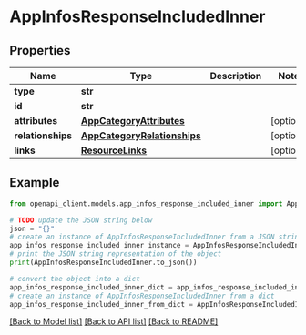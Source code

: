 # AppInfosResponseIncludedInner


## Properties

Name | Type | Description | Notes
------------ | ------------- | ------------- | -------------
**type** | **str** |  | 
**id** | **str** |  | 
**attributes** | [**AppCategoryAttributes**](AppCategoryAttributes.md) |  | [optional] 
**relationships** | [**AppCategoryRelationships**](AppCategoryRelationships.md) |  | [optional] 
**links** | [**ResourceLinks**](ResourceLinks.md) |  | [optional] 

## Example

```python
from openapi_client.models.app_infos_response_included_inner import AppInfosResponseIncludedInner

# TODO update the JSON string below
json = "{}"
# create an instance of AppInfosResponseIncludedInner from a JSON string
app_infos_response_included_inner_instance = AppInfosResponseIncludedInner.from_json(json)
# print the JSON string representation of the object
print(AppInfosResponseIncludedInner.to_json())

# convert the object into a dict
app_infos_response_included_inner_dict = app_infos_response_included_inner_instance.to_dict()
# create an instance of AppInfosResponseIncludedInner from a dict
app_infos_response_included_inner_from_dict = AppInfosResponseIncludedInner.from_dict(app_infos_response_included_inner_dict)
```
[[Back to Model list]](../README.md#documentation-for-models) [[Back to API list]](../README.md#documentation-for-api-endpoints) [[Back to README]](../README.md)


